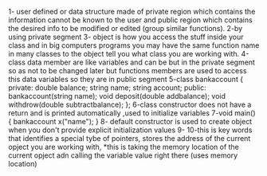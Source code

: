 1- user defined or data structure made of private region which contains the information cannot be known to the user and public region which contains the desired info to be modified or edited (group similar functions).
2-by using private segment
3- object is how you access the stuff inside your class and in big computers programs you may have the same function name in many classes to the object tell you what class you are working with.
4-class data member are like variables and can be but in the private segment so as not to be changed later but functions members are used to access this data variables so they are in public segment
5-class bankaccount 
{
private:
	double balance;
	string name;
	string account;
public:
	bankaccount(string name);
	void deposit(double addbalance);
	void withdrow(double subtractbalance);
};
6-class constructor does not have a return and is printed automatically ,used to initialize variables
7-void main()
{
	bankaccount x("name");
}
8- default constructor is used to create object when you don't provide explicit initialization values
9-
10-this is key words that identifies a special tybe of pointers, stores the address of the current opject you are working with, *this is taking the memory location of the current opject adn calling the variable value right there (uses memory location)

